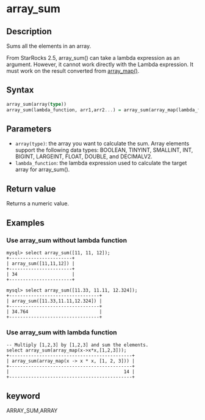 # array_sum

## Description

Sums all the elements in an array.

From StarRocks 2.5, array_sum() can take a lambda expression as an argument. However, it cannot work directly with the Lambda expression. It must work on the result converted from [array_map()](./array_map.md).

## Syntax

```Haskell
array_sum(array(type))
array_sum(lambda_function, arr1,arr2...) = array_sum(array_map(lambda_function, arr1,arr2...))
```

## Parameters

- `array(type)`: the array you want to calculate the sum. Array elements support the following data types: BOOLEAN, TINYINT, SMALLINT, INT, BIGINT, LARGEINT, FLOAT, DOUBLE, and DECIMALV2.
- `lambda_function`: the lambda expression used to calculate the target array for array_sum().

## Return value

Returns a numeric value.

## Examples

### Use array_sum without lambda function

```plain text
mysql> select array_sum([11, 11, 12]);
+-----------------------+
| array_sum([11,11,12]) |
+-----------------------+
| 34                    |
+-----------------------+

mysql> select array_sum([11.33, 11.11, 12.324]);
+---------------------------------+
| array_sum([11.33,11.11,12.324]) |
+---------------------------------+
| 34.764                          |
+---------------------------------+
```

### Use array_sum with lambda function

```plain text
-- Multiply [1,2,3] by [1,2,3] and sum the elements.
select array_sum(array_map(x->x*x,[1,2,3]));
+---------------------------------------------+
| array_sum(array_map(x -> x * x, [1, 2, 3])) |
+---------------------------------------------+
|                                          14 |
+---------------------------------------------+
```

## keyword

ARRAY_SUM,ARRAY
